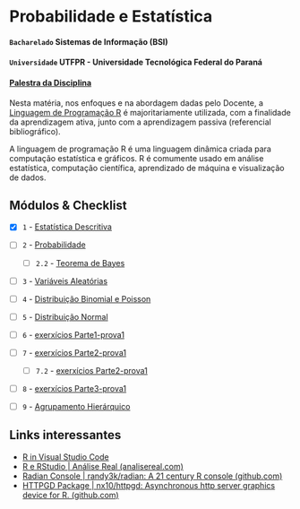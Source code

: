 # Probabilidade e Estatística

#### `Bacharelado` Sistemas de Informação (BSI)
#### `Universidade` UTFPR - Universidade Tecnológica Federal do Paraná

#### [Palestra da Disciplina](https://drive.google.com/file/d/1DZGkfxROxXWJORTF-VJwVSCZQUlDGnt9/view?usp=sharing)

Nesta matéria, nos enfoques e na abordagem dadas pelo Docente, a [Linguagem de Programação R](https://blog.betrybe.com/linguagem-de-programacao/linguagem-r-tudo-sobre/) é majoritariamente utilizada, com a finalidade da aprendizagem ativa, junto com a aprendizagem passiva (referencial bibliográfico).

A linguagem de programação R é uma linguagem dinâmica criada para computação estatística e gráficos. R é comumente usado em análise estatística, computação científica, aprendizado de máquina e visualização de dados.

## Módulos & Checklist
- [x] `1` - [Estatística Descritiva](https://drive.google.com/file/d/1PJlOF3m-pgSvqchr01gj2UT28XpaZFQf/view?usp=sharing) 
- [ ] `2` - [Probabilidade](https://drive.google.com/file/d/1dp-tePkI379ojtdRrsAoLyrIrjB1YVnI/view?usp=sharing)
  - [ ] `2.2` - [Teorema de Bayes](https://drive.google.com/file/d/1NWQ8fnHicWZ5MAEomZgaUJ_wHFpBf5Y8/view?usp=sharing)
- [ ] `3` - [Variáveis Aleatórias](https://drive.google.com/file/d/1lNQ43EsU25zyKKij9CUYOVkYVAp9JSmh/view?usp=sharing)
- [ ] `4` - [Distribuição Binomial e Poisson](https://drive.google.com/file/d/1z33E_Gj74j2dp4f7RwpoDvVx9JUEH78V/view?usp=sharing)
- [ ] `5` - [Distribuição Normal](https://drive.google.com/file/d/1f9JmEWT9sOAOKBW55m2y0xmgB9066w3U/view?usp=sharing)
- [ ] `6` - [exerxícios Parte1-prova1](https://drive.google.com/file/d/1UipuMP-loqjTlPQDOVXFACHPnxoZPisV/view?usp=sharing)
- [ ] `7` - [exerxícios Parte2-prova1](https://drive.google.com/file/d/1CYwWhw3sSI3-SjI5DOFJ7ubIkvVBFJjj/view?usp=sharing)
  - [ ] `7.2` - [exerxícios Parte2-prova1](https://drive.google.com/file/d/10nuwnpetgoy-jk5XuMrutwy3wJ4Xn8vC/view?usp=sharing)
- [ ] `8` - [exerxícios Parte3-prova1](https://drive.google.com/file/d/1MQDnyoe9FPC93gMBgkV2r3UYnPW5JE2x/view?usp=sharing)
- [ ] `9` - [Agrupamento Hierárquico](https://drive.google.com/file/d/1T8e2CQVSavqLI2o-lfINpItk7YjuaClw/view?usp=sharing)


## Links interessantes

- [R in Visual Studio Code](https://code.visualstudio.com/docs/languages/r)
- [R e RStudio | Análise Real (analisereal.com)](https://analisereal.com/2015/01/20/r-e-rstudio-2/#:~:text=Coment%C3%A1rios%20nos%20scripts%20do%20R,fez%20quanto%20para%20seus%20colegas.)
- [Radian Console | randy3k/radian: A 21 century R console (github.com)](https://github.com/randy3k/radian) 
- [HTTPGD Package | nx10/httpgd: Asynchronous http server graphics device for R. (github.com)](https://github.com/nx10/httpgd)
